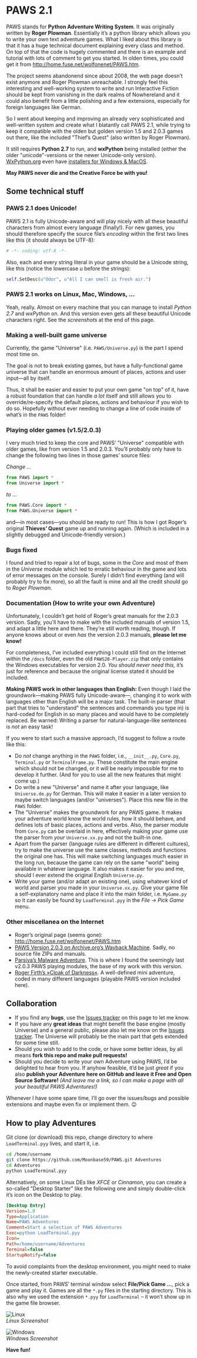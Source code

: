 PAWS 2.1
========

PAWS stands for **Python Adventure Writing System**. It was originally written by **Roger Plowman**. Essentially it’s a python library which allows you to write your own text adventure games. What I liked about this library is that it has a huge technical document explaining every class and method. On top of that the code is hugely commented and there is an example and tutorial with lots of comment to get you started. In olden times, you could get it from http://home.fuse.net/wolfonenet/PAWS.htm.

The project seems abandonend since about 2008, the web page doesn’t exist anymore and Roger Plowman unreachable. I strongly feel this interesting and well-working system to write and run Interactive Fiction should be kept from vanishing in the dark realms of Nowhereland and it could also benefit from a little polishing and a few extensions, especially for foreign languages like German.

So I went about keeping and improving an already very sophisticated and well-written system and create what I blatantly call PAWS 2.1, while trying to keep it compatible with the olden but golden version 1.5 and 2.0.3 games out there, like the included "Thief’s Quest" (also written by Roger Plowman).

It still requires **Python 2.7** to run, and **wxPython** being installed (either the older "unicode"-versions or the newer Unicode-only version). [WxPython.org](https://wxpython.org/) even have [installers for Windows & MacOS](https://wxpython.org/download.php#msw).

**May PAWS never die and the Creative Force be with you!**


## Some technical stuff

### PAWS 2.1 does Unicode!

PAWS 2.1 is fully Unicode-aware and will play nicely with all these beautiful characters from almost every language (finally!). For new games, you should therefore specify the source file’s _encoding_ within the first two lines like this (it should always be UTF-8):

````python
# -*- coding: utf-8 -*-
````

Also, each and every string literal in your game should be a Unicode string, like this (notice the lowercase _u_ before the strings):

````python
self.SetDesc(u"Odor", u"All I can smell is fresh air.")
````

### PAWS 2.1 works on Linux, Mac, Windows, …

Yeah, really. Almost on every machine that you can manage to install _Python 2.7_ and _wxPython_ on. And this version even gets all these beautiful Unicode characters right. See the _screenshots_ at the end of this page.

### Making a well-built game universe

Currently, the game "Universe" (i.e. `PAWS/Universe.py`) is the part I spend most time on.

The goal is not to break existing games, but have a fully-functional game universe that can handle an enormous amount of places, actions and user input—all by itself.

Thus, it shall be easier and easier to put your own game "on top" of it, have a robust foundation that can handle _a lot_ itself and still allows you to override/re-specify the default places, actions and behaviour if you wish to do so. Hopefully without ever needing to change a line of code inside of what’s in the `PAWS` folder!

### Playing older games (v1.5/2.0.3)

I very much tried to keep the core and PAWS’ "Universe" compatible with older games, like from version 1.5 and 2.0.3. You’ll probably only have to change the following two lines in those games’ source files:

_Change …_

````python
from PAWS import *
from Universe import *
````

_to …_

````python
from PAWS.Core import *
from PAWS.Universe import *
````

and—in most cases—you should be ready to run! This is how I got Roger’s original **Thieves’ Quest** game up and running again. (Which is included in a slightly debugged and Unicode-friendly version.)

### Bugs fixed

I found and tried to repair a lot of bugs, some in the _Core_ and most of them in the _Universe_ module which led to erratic behaviour in the game and lots of error messages on the console. Surely I didn’t find everything (and will probably try to fix more), so all the fault is mine and all the credit should go to _Roger Plowman_.

### Documentation (How to write your own Adventure)

Unfortunately, I couldn’t get hold of Roger’s great manuals for the 2.0.3 version. Sadly, you’ll have to make with the included manuals of version 1.5, and adapt a little here and there. They’re still worth reading, though. If anyone knows about or even _has_ the version 2.0.3 manuals, **please let me know!**

For completeness, I’ve included everything I could still find on the Internet within the `/docs` folder, even the old `PAWS20-Player.zip` that only contains the Windows executables for version 2.0. _You should never need this,_ it’s just for reference and because the original license stated it should be included.

**Making PAWS work in other languages than English:** Even though I laid the groundwork—making PAWS fully Unicode-aware—, changing it to work with languages other than English will be a major task. The built-in parser (that part that tries to "understand" the sentences and commands you type in) is hard-coded for English in so many places and would have to be completely replaced. Be warned: Writing a parser for natural-language-like sentences is _not_ an easy task!

If you were to start such a massive approach, I’d suggest to follow a route like this:

* Do _not_ change anything in the `PAWS` folder, i.e., `__init__.py`, `Core.py`, `Terminal.py` or `TerminalFrame.py`. These constitute the main engine which should not be changed, or it will be nearly impossible for me to develop it further. (And for you to use all the new features that might come up.)
* Do write a new "Universe" and name it after your language, like `Universe.de.py` for German. This will make it easier in a later version to maybe switch languages (and/or "universes"). Place this new file in the `PAWS` folder.
* The "Universe" makes the groundwork for any PAWS game. It makes your adventure world know the world rules, how it should behave, and defines lots of basic places, actions and verbs. Also, the parser module from `Core.py` can be overlaid in here, effectively making _your_ game use the parser from _your_ `Universe.xx.py` and not the built-in one.
* Apart from the parser (language rules are different in different cultures), try to make the universe use the same classes, methods and functions the original one has. This will make switching languages much easier in the long run, because the game can rely on the same "world" being available in whatever language. It also makes it easier for you and me, should I ever extend the original English `Universe.py`.
* Write your game (and/or adapt an existing one), using whatever kind of world and parser you made in your `Universe.xx.py`. Give your game file a self-explanatory name and place it into the main folder, i.e. `MyGame.py` so it can easily be found by `LoadTerminal.pyy` in the _File → Pick Game_ menu.

### Other miscellanea on the Internet

* Roger’s original page (seems gone): http://home.fuse.net/wolfonenet/PAWS.htm
* [PAWS Version 2.0.3 on Archive.org’s Wayback Machine](https://web.archive.org/web/20150219103902/http://home.fuse.net/wolfonenet/PAWS.htm). Sadly, no source file ZIPs and manuals.
* [Parsiya’s Malware Adventure](https://github.com/parsiya/malwareadventure). This is where I found the seemingly last v2.0.3 PAWS playing modules, the base of my work with this version.
* [Roger Firth’s »Cloak of Darkness«](http://www.firthworks.com/roger/). A well-defined mini adventure, coded in many different languages (playable PAWS version included here).


## Collaboration

* If you find any **bugs**, use the [Issues tracker](https://github.com/Moonbase59/PAWS/issues) on this page to let me know.
* If you have any **great ideas** that might benefit the base engine (mostly Universe) and a general public, please also let me know on the [Issues tracker](https://github.com/Moonbase59/PAWS/issues). The Universe will probably be the main part that gets extended for some time still.
* Should you wish to add to the code, or have some better ideas, by all means **fork this repo and make pull requests!**
* Should you decide to write your own Adventure using PAWS, I’d be delighted to hear from you. If anyhow feasible, it’d be just _great_ if you also **publish your Adventure here on GitHub and leave it Free and Open Source Software!** _(And leave me a link, so I can make a page with all your beautiful PAWS Adventures!)_

Whenever I have some spare time, I’ll go over the issues/bugs and possible extensions and maybe even fix or implement them. 😉

## How to play Adventures

Git clone (or download) this repo, change directory to where `LoadTerminal.pyy` lives, and start it, i.e.

```` bash
cd /home/username
git clone https://github.com/Moonbase59/PAWS.git Adventures
cd Adventures
python LoadTerminal.pyy
````

Alternatively, on some Linux DEs like _XFCE_ or _Cinnamon_, you can create a so-called "Desktop Starter" like the following one and simply double-click it’s icon on the Desktop to play.

```` ini
[Desktop Entry]
Version=1.0
Type=Application
Name=PAWS Adventures
Comment=Start a selection of PAWS Adventures
Exec=python LoadTerminal.pyy
Icon=
Path=/home/username/Adventures
Terminal=false
StartupNotify=false
````

To avoid complaints from the desktop environment, you _might_ need to make the newly-created starter executable.

Once started, from PAWS’ terminal window select **File/Pick Game …**, pick a game and play it. Games are all the `*.py` files in the starting directory. This is also why we used the extension `*.pyy` for `LoadTerminal` – it won’t show up in the game file browser.

![Linux](linux.png "Linux Screenshot")   
_Linux Screenshot_

![Windows](windows.png "Windows Screenshot")   
_Windows Screenshot_

**Have fun!**
